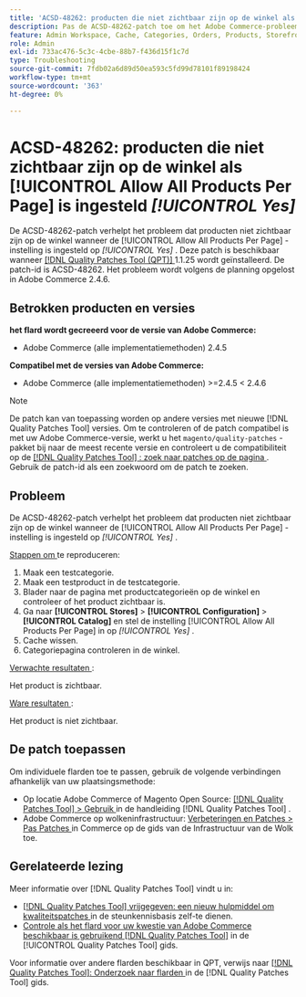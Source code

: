 ```yaml
---
title: 'ACSD-48262: producten die niet zichtbaar zijn op de winkel als [!UICONTROL Allow All Products Per Page] is ingesteld [!UICONTROL Yes]'
description: Pas de ACSD-48262-patch toe om het Adobe Commerce-probleem op te lossen, waarbij producten niet zichtbaar zijn op de winkel wanneer de [!UICONTROL Allow All Products Per Page] -instelling is ingesteld op [!UICONTROL Yes] .
feature: Admin Workspace, Cache, Categories, Orders, Products, Storefront
role: Admin
exl-id: 733ac476-5c3c-4cbe-88b7-f436d15f1c7d
type: Troubleshooting
source-git-commit: 7fdb02a6d89d50ea593c5fd99d78101f89198424
workflow-type: tm+mt
source-wordcount: '363'
ht-degree: 0%

---
```


# ACSD-48262: producten die niet zichtbaar zijn op de winkel als [!UICONTROL Allow All Products Per Page] is ingesteld *[!UICONTROL Yes]*

De ACSD-48262-patch verhelpt het probleem dat producten niet zichtbaar zijn op de winkel wanneer de [!UICONTROL Allow All Products Per Page] -instelling is ingesteld op *[!UICONTROL Yes]* . Deze patch is beschikbaar wanneer [[!DNL Quality Patches Tool (QPT)] ](https://experienceleague.adobe.com/nl/docs/commerce-operations/tools/quality-patches-tool/quality-patches-tool-to-self-serve-quality-patches) 1.1.25 wordt geïnstalleerd. De patch-id is ACSD-48262. Het probleem wordt volgens de planning opgelost in Adobe Commerce 2.4.6.

## Betrokken producten en versies

**het flard wordt gecreeerd voor de versie van Adobe Commerce:**

* Adobe Commerce (alle implementatiemethoden) 2.4.5

**Compatibel met de versies van Adobe Commerce:**

* Adobe Commerce (alle implementatiemethoden) >=2.4.5 &lt; 2.4.6

>[!NOTE]
>
>De patch kan van toepassing worden op andere versies met nieuwe [!DNL Quality Patches Tool] versies. Om te controleren of de patch compatibel is met uw Adobe Commerce-versie, werkt u het `magento/quality-patches` -pakket bij naar de meest recente versie en controleert u de compatibiliteit op de [[!DNL Quality Patches Tool] : zoek naar patches op de pagina ](https://experienceleague.adobe.com/tools/commerce-quality-patches/index.html?lang=nl-NL) . Gebruik de patch-id als een zoekwoord om de patch te zoeken.

## Probleem

De ACSD-48262-patch verhelpt het probleem dat producten niet zichtbaar zijn op de winkel wanneer de [!UICONTROL Allow All Products Per Page] -instelling is ingesteld op *[!UICONTROL Yes]* .

<u> Stappen om </u> te reproduceren:

1. Maak een testcategorie.
1. Maak een testproduct in de testcategorie.
1. Blader naar de pagina met productcategorieën op de winkel en controleer of het product zichtbaar is.
1. Ga naar **[!UICONTROL Stores]** > **[!UICONTROL Configuration]** > **[!UICONTROL Catalog]** en stel de instelling [!UICONTROL Allow All Products Per Page] in op *[!UICONTROL Yes]* .
1. Cache wissen.
1. Categoriepagina controleren in de winkel.

<u> Verwachte resultaten </u>:

Het product is zichtbaar.

<u> Ware resultaten </u>:

Het product is niet zichtbaar.

## De patch toepassen

Om individuele flarden toe te passen, gebruik de volgende verbindingen afhankelijk van uw plaatsingsmethode:

* Op locatie Adobe Commerce of Magento Open Source: [[!DNL Quality Patches Tool] > Gebruik ](/help/tools/quality-patches-tool/usage.md) in de handleiding [!DNL Quality Patches Tool] .
* Adobe Commerce op wolkeninfrastructuur: [ Verbeteringen en Patches > Pas Patches ](https://experienceleague.adobe.com/docs/commerce-cloud-service/user-guide/develop/upgrade/apply-patches.html?lang=nl-NL) in Commerce op de gids van de Infrastructuur van de Wolk toe.


## Gerelateerde lezing

Meer informatie over [!DNL Quality Patches Tool] vindt u in:

* [[!DNL Quality Patches Tool]  vrijgegeven: een nieuw hulpmiddel om kwaliteitspatches ](https://experienceleague.adobe.com/nl/docs/commerce-operations/tools/quality-patches-tool/quality-patches-tool-to-self-serve-quality-patches) in de steunkennisbasis zelf-te dienen.
* [ Controle als het flard voor uw kwestie van Adobe Commerce beschikbaar is gebruikend  [!DNL Quality Patches Tool]](/help/tools/quality-patches-tool/patches-available-in-qpt/check-patch-for-magento-issue-with-magento-quality-patches.md) in de [!UICONTROL Quality Patches Tool] gids.


Voor informatie over andere flarden beschikbaar in QPT, verwijs naar [[!DNL Quality Patches Tool]: Onderzoek naar flarden ](https://experienceleague.adobe.com/tools/commerce-quality-patches/index.html?lang=nl-NL) in de [!DNL Quality Patches Tool] gids.
